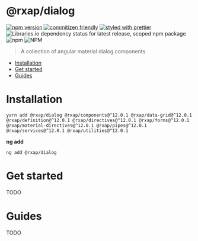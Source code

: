 @rxap/dialog
======

[![npm version](https://img.shields.io/npm/v/@rxap/dialog?style=flat-square)](https://www.npmjs.com/package/@rxap/dialog)
[![commitizen friendly](https://img.shields.io/badge/commitizen-friendly-brightgreen.svg?style=flat-square)](https://commitizen.github.io/cz-cli/)
[![styled with prettier](https://img.shields.io/badge/styled_with-prettier-ff69b4.svg?style=flat-square)](https://github.com/prettier/prettier)
![Libraries.io dependency status for latest release, scoped npm package](https://img.shields.io/librariesio/release/npm/@rxap/dialog)
![npm](https://img.shields.io/npm/dm/@rxap/dialog)
![NPM](https://img.shields.io/npm/l/@rxap/dialog)

> A collection of angular material dialog components

- [Installation](#installation)
- [Get started](#get-started)
- [Guides](#guides)

# Installation

```
yarn add @rxap/dialog @rxap/components@^12.0.1 @rxap/data-grid@^12.0.1 @rxap/definition@^12.0.1 @rxap/directives@^12.0.1 @rxap/forms@^12.0.1 @rxap/material-directives@^12.0.1 @rxap/pipes@^12.0.1 @rxap/services@^12.0.1 @rxap/utilities@^12.0.1 
```

**ng add**
```
ng add @rxap/dialog
```

# Get started

TODO


# Guides

TODO


